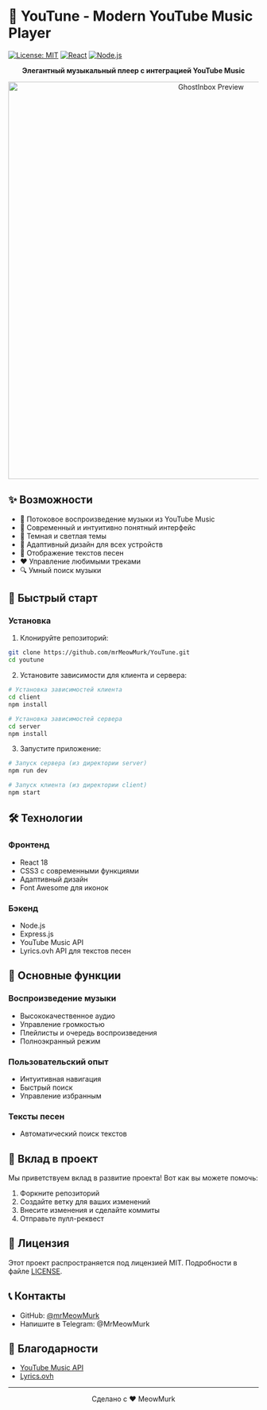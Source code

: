 # 🎵 YouTune - Modern YouTube Music Player

[![License: MIT](https://img.shields.io/badge/License-MIT-yellow.svg)](https://opensource.org/licenses/MIT)
[![React](https://img.shields.io/badge/React-18.x-blue.svg)](https://reactjs.org/)
[![Node.js](https://img.shields.io/badge/Node.js-16.x-green.svg)](https://nodejs.org/)

<div align="center">
  <p><strong>Элегантный музыкальный плеер с интеграцией YouTube Music</strong></p>
</div>

<div align="center">
  <img src="preview.gif" alt="GhostInbox Preview" width="800"/>
</div>

## ✨ Возможности

- 🎵 Потоковое воспроизведение музыки из YouTube Music
- 🎨 Современный и интуитивно понятный интерфейс
- 🌙 Темная и светлая темы
- 📱 Адаптивный дизайн для всех устройств
- 🎤 Отображение текстов песен
- ❤️ Управление любимыми треками
- 🔍 Умный поиск музыки

## 🚀 Быстрый старт


### Установка

1. Клонируйте репозиторий:
```bash
git clone https://github.com/mrMeowMurk/YouTune.git
cd youtune
```

2. Установите зависимости для клиента и сервера:
```bash
# Установка зависимостей клиента
cd client
npm install

# Установка зависимостей сервера
cd server
npm install
```

3. Запустите приложение:
```bash
# Запуск сервера (из директории server)
npm run dev

# Запуск клиента (из директории client)
npm start
```

## 🛠️ Технологии

### Фронтенд
- React 18
- CSS3 с современными функциями
- Адаптивный дизайн
- Font Awesome для иконок

### Бэкенд
- Node.js
- Express.js
- YouTube Music API
- Lyrics.ovh API для текстов песен

## 🎯 Основные функции

### Воспроизведение музыки
- Высококачественное аудио
- Управление громкостью
- Плейлисты и очередь воспроизведения
- Полноэкранный режим

### Пользовательский опыт
- Интуитивная навигация
- Быстрый поиск
- Управление избранным

### Тексты песен
- Автоматический поиск текстов

## 🤝 Вклад в проект

Мы приветствуем вклад в развитие проекта! Вот как вы можете помочь:

1. Форкните репозиторий
2. Создайте ветку для ваших изменений
3. Внесите изменения и сделайте коммиты
4. Отправьте пулл-реквест

## 📝 Лицензия

Этот проект распространяется под лицензией MIT. Подробности в файле [LICENSE](LICENSE).


## 📞 Контакты

- GitHub: [@mrMeowMurk](https://github.com/mrMeowMurk)
- Напишите в Telegram: @MrMeowMurk

## 🙏 Благодарности

- [YouTube Music API](https://github.com/emresenyuva/youtube-music-api)
- [Lyrics.ovh](https://lyrics.ovh)

---

<div align="center">
Сделано с ❤️ MeowMurk
</div>